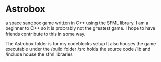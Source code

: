 # Astrobox
a space sandbox game written in C++ using the SFML library. I am a beginner to C++ so it is probrably not the greatest game. I hope to have friends contribute to this in some way.

The Astrobox folder is for my codeblocks setup
It also houses the game executable under the /build folder
/src holds the source code
/lib and /include house the sfml libraries
